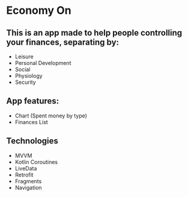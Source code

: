 # Economy On

## This is an app made to help people controlling your finances, separating by:

- Leisure
- Personal Development
- Social
- Physiology
- Security

## App features:

- Chart (Spent money by type)
- Finances List

## Technologies

- MVVM
- Kotlin Coroutines
- LiveData
- Retrofit
- Fragments
- Navigation
